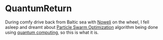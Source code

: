 # QuantumReturn

During comfy drive back from Baltic sea with [Noweli](https://github.com/Noweli) on the wheel, I fell asleep and dreamt about [Particle Swarm Optimization](https://en.wikipedia.org/wiki/Particle_swarm_optimization) algorithm being done using [quantum computing](https://en.wikipedia.org/wiki/Quantum_computing), so this is what it is.